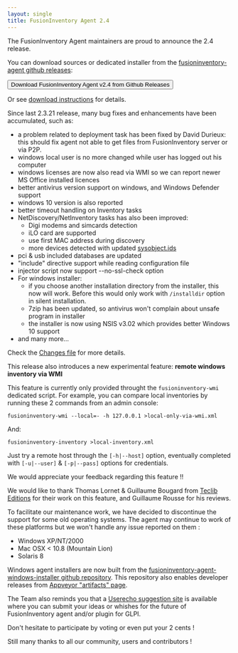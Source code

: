 ```yaml
---
layout: single
title: FusionInventory Agent 2.4
---
```


The FusionInventory Agent maintainers are proud to announce the 2.4 release.

You can download sources or dedicated installer from the [fusioninventory-agent github releases](https://github.com/fusioninventory/fusioninventory-agent/releases/tag/2.4):

<button class="button-save large" onclick="window.location.href='https://github.com/fusioninventory/fusioninventory-agent/releases/tag/2.4'">Download FusionInventory Agent v2.4 from Github Releases</button>

Or see [download instructions](https://documentation.fusioninventory.org/%20FusionInventory_agent/%20%20%20Installation/windows/) for details.

Since last 2.3.21 release, many bug fixes and enhancements have been accumulated, such as:

- a problem related to deployment task has been fixed by David Durieux: this should fix agent not able to get files from FusionInventory server or via P2P.
- windows local user is no more changed while user has logged out his computer
- windows licenses are now also read via WMI so we can report newer MS Office installed licences
- better antivirus version support on windows, and Windows Defender support
- windows 10 version is also reported
- better timeout handling on Inventory tasks
- NetDiscovery/NetInventory tasks has also been improved:
  - Digi modems and simcards detection
  - iLO card are supported
  - use first MAC address during discovery
  - more devices detected with updated [sysobject.ids](https://github.com/fusioninventory/sysobject.ids)
- pci & usb included databases are updated
- "include" directive support while reading configuration file
- injector script now support --no-ssl-check option
- For windows installer:
  - if you choose another installation directory from the installer, this now will work. Before this would only work with `/installdir` option in silent installation.
  - 7zip has been updated, so antivirus won't complain about unsafe program in installer
  - the installer is now using NSIS v3.02 which provides better Windows 10 support
- and many more...

Check the [Changes file](https://github.com/fusioninventory/fusioninventory-agent/blob/2.4/Changes) for more details.

This release also introduces a new experimental feature: **remote windows inventory via WMI**

This feature is currently only provided throught the `fusioninventory-wmi` dedicated script. For example, you can compare local inventories by running these 2 commands
from an admin console:

`fusioninventory-wmi --local=- -h 127.0.0.1 >local-only-via-wmi.xml`

And:

`fusioninventory-inventory >local-inventory.xml`

Just try a remote host through the `[-h|--host]` option, eventually completed with `[-u|--user]` & `[-p|--pass]` options for credentials.

We would appreciate your feedback regarding this feature !!

We would like to thank Thomas Lornet & Guillaume Bougard from [Teclib Editions](http://teclib-edition.com/en/) for their work on this feature, and Guillaume Rousse for his reviews.

To facilitate our maintenance work, we have decided to discontinue the support for some old operating systems. The agent may continue to work of these platforms but we won't handle any issue reported on them : 
- Windows XP/NT/2000
- Mac OSX < 10.8 (Mountain Lion)
- Solaris 8

Windows agent installers are now built from the [fusioninventory-agent-windows-installer github repository](https://github.com/fusioninventory/fusioninventory-agent-windows-installer).
This repository also enables developer releases from [Appveyor "artifacts" page](https://ci.appveyor.com/project/fusioninventory/fusioninventory-agent-windows-installer/build/artifacts).

The Team also reminds you that a [Userecho suggestion site](http://fusioninventory.userecho.com/) is available where you can submit your ideas or whishes for the future of FusionInventory agent and/or plugin for GLPI.

Don't hesitate to participate by voting or even put your 2 cents !

Still many thanks to all our community, users and contributors !
